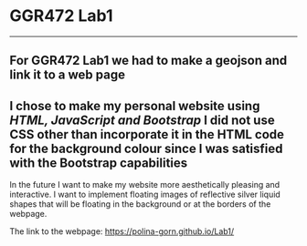 # GGR472 Lab1
 ---
 For GGR472 Lab1 we had to make a geojson and link it to a web page
 ---
 I chose to make my personal website using *HTML, JavaScript and Bootstrap*
 I did **not** use CSS other than incorporate it in the HTML code for the background colour since I was satisfied with the Bootstrap capabilities
 ---
 In the future I want to make my website more aesthetically pleasing and interactive. I want to implement floating images of reflective silver liquid shapes that will be floating in the background or at the borders of the webpage. 
 
 The link to the webpage: https://polina-gorn.github.io/Lab1/
